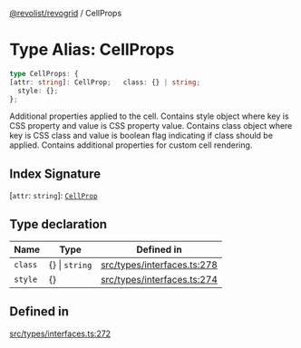 [@revolist/revogrid](README.md) / CellProps

# Type Alias: CellProps

```ts
type CellProps: {
[attr: string]: CellProp;   class: {} | string;
  style: {};
};
```

Additional properties applied to the cell.
Contains style object where key is CSS property and value is CSS property value.
Contains class object where key is CSS class and value is boolean flag indicating if class should be applied.
Contains additional properties for custom cell rendering.

## Index Signature

 \[`attr`: `string`\]: [`CellProp`](TypeAlias.CellProp.md)

## Type declaration

| Name | Type | Defined in |
| ------ | ------ | ------ |
| `class` | \{\} \| `string` | [src/types/interfaces.ts:278](https://github.com/revolist/revogrid/blob/2a9402fdf050fa45d175b041168181a63cd72777/src/types/interfaces.ts#L278) |
| `style` | \{\} | [src/types/interfaces.ts:274](https://github.com/revolist/revogrid/blob/2a9402fdf050fa45d175b041168181a63cd72777/src/types/interfaces.ts#L274) |

## Defined in

[src/types/interfaces.ts:272](https://github.com/revolist/revogrid/blob/2a9402fdf050fa45d175b041168181a63cd72777/src/types/interfaces.ts#L272)
